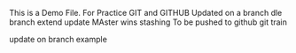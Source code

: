 This is a Demo File.
For Practice GIT and GITHUB
Updated on a branch
dle branch extend update
MAster wins
stashing
To be pushed to github git train


update on branch example
